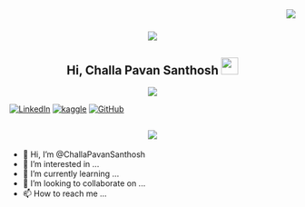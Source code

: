 <img align="right" src="https://visito-badge.laobi.icu/badge?page_id=ChallaPavanSanthosh.ChallaPavanSanthosh" />

<h1 align="center">
       <img src="https://readme-typing-svg.herokuapp.com/?
font=Righteous&size=35&center=true&vCenter=true&width=500&height=70&duration=4000&lines=Hi+There!;+I'm+Pavan+Santhosh;"/>
</h1>

<h2 align="center">Hi, Challa Pavan Santhosh  <img src="https://user-images.githubusercontent.com/39955420/147578264-bae0526c-028a-49d2-8af8-d08bb4edbd2a.gif" height="30" width="30"></h2>


<!-- Typing :Denvercoder1-->
<p align="center">
  <a href="https://github.com/DenverCoder1/readme-typing-svg"><img src="https://readme-typing-svg.herokuapp.com?font=Calluna&color=3C38F7&background=090906F2&center=true&lines=Data+Scientist+%26%26+ML+Expert"></a>
</p>


    
 


[![LinkedIn](https://img.shields.io/badge/LinkedIn-0077B5?style=for-the-badge&logo=linkedin&logoColor=white)](https://www.linkedin.com/in/challa-vijaya-sai-pavan-santhosh/)
[![kaggle](https://road-to-kaggle-grandmaster.vercel.app/api/simple/vanamayaswanth)](https://www.kaggle.com/challapavansanthosh)
[![GitHub](https://img.shields.io/badge/-Github-181717?style=for-the-badge&logo=Github&logoColor=white)](https://github.com/ChallaPavanSanthosh?tab=repositories)
<!-- ![GitHub followers](https://img.shields.io/github/followers/vanamayaswanth?style=social) -->


<h2 align="center"><img src="img/Pink And Green Motivation Quote LinkedIn Banner.gif"></h2>


- 👋 Hi, I’m @ChallaPavanSanthosh
- 👀 I’m interested in ...
- 🌱 I’m currently learning ...
- 💞️ I’m looking to collaborate on ...
- 📫 How to reach me ...

<!---
ChallaPavanSanthosh/ChallaPavanSanthosh is a ✨ special ✨ repository because its `README.md` (this file) appears on your GitHub profile.
You can click the Preview link to take a look at your changes.
--->
